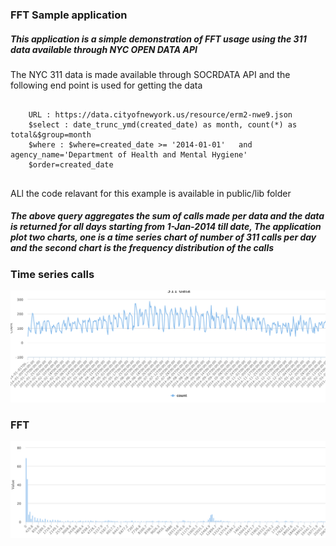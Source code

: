 ### FFT Sample application 


##### This application is a simple demonstration of FFT usage using the 311 data available through NYC OPEN DATA API

The NYC 311 data is made available through SOCRDATA API and the following end point is used for getting the data 

````
 
	URL : https://data.cityofnewyork.us/resource/erm2-nwe9.json
	$select : date_trunc_ymd(created_date) as month, count(*) as total&$group=month
    $where : $where=created_date >= '2014-01-01'   and agency_name='Department of Health and Mental Hygiene'
    $order=created_date
	
````
ALl the code relavant for this example is available in public/lib folder 


##### The above query aggregates the sum of calls made per data and the data is returned for all days starting from 1-Jan-2014 till date, The application plot two charts, one is a time series chart of number of 311 calls per day and the second chart is the frequency distribution of the calls 

### Time series calls 

![image](./images/calls.png)


### FFT 

![image](./images/fft.png)
